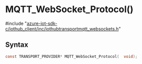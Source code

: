 # MQTT_WebSocket_Protocol()

\#include "[azure-iot-sdk-c/iothub_client/inc/iothubtransportmqtt_websockets.h](../iot-c-ref-iothubtransportmqtt-websockets-h.md)"  

## Syntax

```C
const TRANSPORT_PROVIDER* MQTT_WebSocket_Protocol(  void);
```

